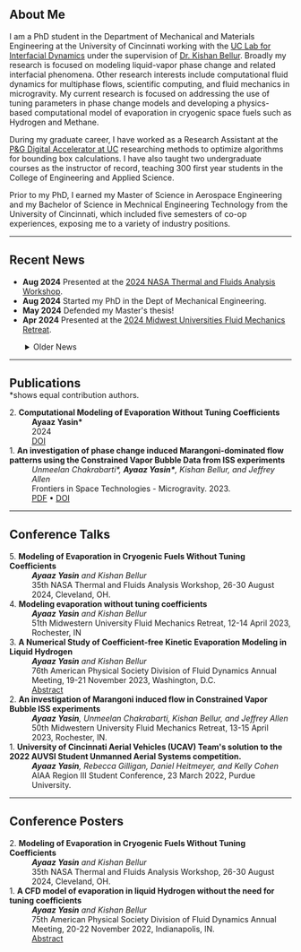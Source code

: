 <h2 id="about">About Me</h2>

I am a PhD student in the Department of Mechanical and Materials Engineering at the University of Cincinnati working with the <a href="https://ceas.uc.edu/research/centers-labs/lab-for-interfacial-dynamics.html" target="_blank">UC Lab for Interfacial Dynamics</a> under the supervision of <a href="https://researchdirectory.uc.edu/p/bellurkn" target="_blank">Dr. Kishan Bellur</a>. Broadly my research is focused on modeling liquid-vapor phase change and related interfacial phenomena. Other research interests include computational fluid dynamics for multiphase flows, scientific computing, and fluid mechanics in microgravity. My current research is focused on addressing the use of tuning parameters in phase change models and developing a physics-based computational model of evaporation in cryogenic space fuels such as Hydrogen and Methane. 

During my graduate career, I have worked as a Research Assistant at the <a href="https://ceas.uc.edu/research/centers-labs/uc-simulation-center.html" target="_blank">P&G Digital Accelerator at UC</a> researching methods to optimize algorithms for bounding box calculations. I have also taught two undergraduate courses as the instructor of record, teaching 300 first year students in the College of Engineering and Applied Science.

Prior to my PhD, I earned my Master of Science in Aerospace Engineering and my Bachelor of Science in Mechnical Engineering Technology from the University of Cincinnati, which included five semesters of co-op experiences, exposing me to a variety of industry positions. 

***
<h2 id="news">Recent News</h2>
<ul class="less_space">
    <li><strong>Aug 2024</strong> Presented at the <a href="https://tfaws.nasa.gov/" target="_blank">2024 NASA Thermal and Fluids Analysis Workshop</a>. </li> 
    <li><strong>Aug 2024</strong> Started my PhD in the Dept of Mechanical Engineering.</li>
    <li><strong>May 2024</strong> Defended my Master's thesis!</li> 
    <li><strong>Apr 2024</strong> Presented at the <a href="http://mufmech.org/archive/programs/2024_Program.pdf" target="_blank">2024 Midwest Universities Fluid Mechanics Retreat</a>.</li> 
</ul>
<details style="margin-left: 28px;" class="less_space">
<summary>Older News</summary>
<ul style="margin-left: -28px;">
    <li><strong>Nov 2023</strong> Published my first paper!</li> 
    <li><strong>Nov 2023</strong> Presented at the <a href="https://meetings.aps.org/Meeting/DFD23/Session/R36.8" target="_blank">2023 American Physical Society Division of Fluid Dynamics</a> conference.</li> 
    <li><strong>Aug 2023</strong> Started teaching ENED 1100 and 1120 Foundations of Engineering Design Thinking as the instructor of record.</li>
    <li><strong>Apr 2023</strong> Presented at the <a href="http://mufmech.org/archive/programs/2023_Program.pdf" target="_blank">2023 Midwest Universities Fluid Mechanics Retreat</a>.</li> 
    <li><strong>Jan 2023</strong> Started a Graduate Assistantship with the Dept of Engineering and Computing Education.</li>
    <li><strong>Nov 2022</strong> Presented a poster at the <a href="https://meetings.aps.org/Meeting/DFD22/Session/S01.24" target="_blank">2023 American Physical Society Division of Fluid Dynamics</a> conference.</li>
    <li><strong>Oct 2022</strong> Started a Research Assistantship at the <a href="https://ceas.uc.edu/research/centers-labs/uc-simulation-center.html" target="_blank">P&G Digital Accelerator</a>.</li>
    <li><strong>Aug 2022</strong> Started my Master's in the Dept of Aerospace Engineering.</li>
</ul>
</details>

*** 
<h2 id="publications" style="margin-bottom: 0;">Publications</h2>
*shows equal contribution authors.

<dl>
    <dt>2. <b>Computational Modeling of Evaporation Without Tuning Coefficients</b></dt>
    <dd><b>Ayaaz Yasin*</b></dd>
    <dd>2024</dd>
    <dd><a href="http://rave.ohiolink.edu/etdc/view?acc_num=ucin1721145569029244" target="_blank">DOI</a></dd>
    <dt>1. <b>An investigation of phase change induced Marangoni-dominated flow patterns using the Constrained Vapor Bubble Data from ISS experiments</b></dt>
    <dd><i>Unmeelan Chakrabarti*, <b>Ayaaz Yasin*</b>, Kishan Bellur, and Jeffrey Allen</i></dd>
    <dd>Frontiers in Space Technologies - Microgravity. 2023.</dd>
    <dd><a href="assets/files/chakrabarti_2023.pdf" target="_blank">PDF</a> &#x2022; <a href="https://www.frontiersin.org/journals/space-technologies/articles/10.3389/frspt.2023.1263496/full" target="_blank">DOI</a></dd>
</dl>

***
<h2 id="talks">Conference Talks</h2>
<dl>
<!---->
    <dt>5. <b>Modeling of Evaporation in Cryogenic Fuels Without Tuning Coefficients</b></dt>
    <dd><i><b>Ayaaz Yasin</b> and Kishan Bellur</i></dd>
    <dd>35th NASA Thermal and Fluids Analysis Workshop, 26-30 August 2024, Cleveland, OH.</dd>
<!---->
    <dt>4. <b>Modeling evaporation without tuning coefficients</b></dt>
    <dd><i><b>Ayaaz Yasin</b> and Kishan Bellur</i></dd>
    <dd>51th Midwestern University Fluid Mechanics Retreat, 12-14 April 2023, Rochester, IN</dd>
<!---->
    <dt>3. <b>A Numerical Study of Coefficient-free Kinetic Evaporation Modeling in Liquid Hydrogen</b></dt>
    <dd><i><b>Ayaaz Yasin</b> and Kishan Bellur</i></dd>
    <dd>76th American Physical Society Division of Fluid Dynamics Annual Meeting, 19-21 November 2023, Washington, D.C.</dd>
    <dd><a href="https://meetings.aps.org/Meeting/DFD23/Session/R36.8" target="_blank">Abstract</a></dd>
<!---->
    <dt>2. <b>An investigation of Marangoni induced flow in Constrained Vapor Bubble ISS experiments</b></dt>
    <dd><i><b>Ayaaz Yasin</b>, Unmeelan Chakrabarti, Kishan Bellur, and Jeffrey Allen</i></dd>
    <dd>50th Midwestern University Fluid Mechanics Retreat, 13-15 April 2023, Rochester, IN.</dd>
<!---->
    <dt>1. <b>University of Cincinnati Aerial Vehicles (UCAV) Team's solution to the 2022 AUVSI Student Unmanned Aerial Systems competition.</b></dt>
    <dd><i><b>Ayaaz Yasin</b>, Rebecca Gilligan, Daniel Heitmeyer, and Kelly Cohen</i></dd>
    <dd>AIAA Region III Student Conference, 23 March 2022, Purdue University.</dd>
</dl>

***
<h2 id="posters">Conference Posters</h2>
<dl>
<!---->
    <dt>2. <b>Modeling of Evaporation in Cryogenic Fuels Without Tuning Coefficients</b></dt>
    <dd><i><b>Ayaaz Yasin</b> and Kishan Bellur</i></dd>
    <dd>35th NASA Thermal and Fluids Analysis Workshop, 26-30 August 2024, Cleveland, OH.</dd>
<!---->
    <dt>1. <b>A CFD model of evaporation in liquid Hydrogen without the need for tuning coefficients</b></dt>
    <dd><i><b>Ayaaz Yasin</b> and Kishan Bellur</i></dd>
    <dd>75th American Physical Society Division of Fluid Dynamics Annual Meeting, 20-22 November 2022, Indianapolis, IN.</dd>
    <dd><a href="https://meetings.aps.org/Meeting/DFD22/Session/S01.24" target="_blank">Abstract</a></dd>
</dl>